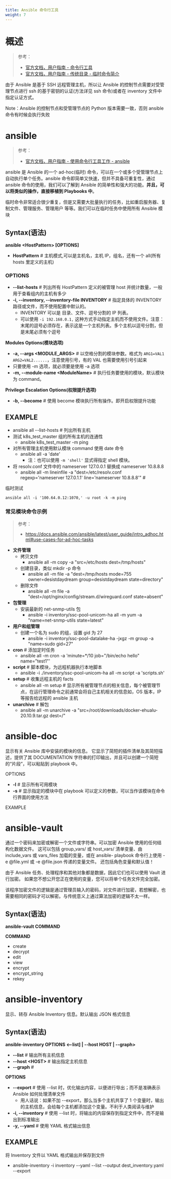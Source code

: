 ```yaml
---
title: Ansible 命令行工具
weight: 7
---
```


# 概述

> 参考：
>
> - [官方文档，用户指南 - 命令行工具](https://docs.ansible.com/ansible/latest/user_guide/command_line_tools.html#command-line-tools)
> - [官方文档，用户指南 - 传统目录 - 临时命令简介](https://docs.ansible.com/ansible/latest/user_guide/intro_adhoc.html)

由于 Ansible 是基于 SSH 远程管理主机，所以让 Ansible 的控制节点需要对受管理节点进行 ssh 的基于密钥的认证(方法详见 ssh 命令)或者在 inventory 文件中指定认证方式。

Note：Ansible 的控制节点和受管理节点的 Python 版本需要一致，否则 ansible 命令有时候会执行失败

# ansible

> 参考：
>
> - [官方文档，用户指南 - 使用命令行工具工作 - ansible](https://docs.ansible.com/ansible/latest/cli/ansible.html)

ansible 是 Ansible 的一个 ad-hoc(临时) 命令，可以在一个或多个受管理节点上自动执行单个任务。ansible 命令即简单又快速，但并不具备可重复性，通过 ansible 命令的使用，我们可以了解到 Ansible 的简单性和强大的功能。**并且，可以将类似的操作，直接移植到 Playbooks 中**。

临时命令非常适合很少重复，但是又需要大批量执行的任务，比如重启服务器、复制文件、管理服务、管理用户 等等。我们可以在临时任务中使用所有 Ansible 模块

## Syntax(语法)

**ansible \<HostPattern> \[OPTIONS]**

- **HostPattern** # 主机模式,可以是主机名，主机 IP，组名，还有一个 all(所有 hosts 里定义的主机)

### OPTIONS

- **--list-hosts** # 列出所有 HostPattern 定义的被管理 host 并统计数量，一般用于查看组内的主机有多少
- **-i, --inventory, --inventory-file INVENTORY** # 指定具体的 INVENTORY 路径或文件，而不使用配置中默认的。
  - INVENTORY 可以是 目录、文件、逗号分割的 IP 列表。
  - 可以使用 `-i 192.168.0.1,` 这种方式手动指定主机而不使用文件。注意：末尾的逗号必须存在，表示这是一个主机列表。多个主机以逗号分割，但是末尾必须有个逗号

**Modules Options(模块选项)**

- **-a, --args \<MODULE_ARGS>** # 以空格分割的模块参数。格式为 `ARG1=VAL1 ARG2=VAL2......`，注意使用引号，有的 VAL 也需要使用引号引起来
- 只要使用 -m 选项，就必须要是使用 -a 选项
- **-m, --module-name \<ModuleName>** # 执行任务要使用的模块，默认模块为 command。

**Privilege Escalation Options(权限提升选项)**

- **-b, --become** # 使用 become 模块执行所有操作。即开启权限提升功能

## EXAMPLE

- ansible all --list-hosts # 列出所有主机
- 测试 k8s_test_master 组的所有主机的连通性
  - ansible k8s_test_master -m ping
- 对所有管理主机使用默认模块 command 使用 date 命令
  - ansible all -a 'date'
    - 注：也可以使用 `-m 'shell'` 显式得指定 shell 模块。
- 将 resolv.conf 文件中的 nameserver 127.0.0.1 替换成 nameserver 10.8.8.8
  - ansible all -m lineinfile -a "dest=/etc/resolv.conf regexp='nameserver 127.0.1.1' line='nameserver 10.8.8.8'" #

临时测试

`ansible all -i '100.64.0.12:1070,' -u root -k -m ping`

### 常见模块命令示例

> 参考：
>
> - <https://docs.ansible.com/ansible/latest/user_guide/intro_adhoc.html#use-cases-for-ad-hoc-tasks>

- **文件管理**
  - 拷贝文件
    - ansible all -m copy -a "src=/etc/hosts dest=/tmp/hosts"
  - 创建目录，类似 mkdir -p 命令
    - ansible all -m file -a "dest=/tmp/hosts mode=755 owner=desistdaydream group=desistdaydream state=directory"
  - 删除文件
    - ansible all -m file -a "dest=/opt/nginx/config/stream.d/wireguard.conf state=absent"
- **包管理**
  - 安装最新的 net-snmp-utils 包
    - ansible -i inventory/ssc-pool-unicom-ha all -m yum -a "name=net-snmp-utils state=latest"
- **用户和组管理**
  - 创建一个名为 sudo 的组，设置 gid 为 27
    - ansible -i inventory/ssc-pool-datalake-ha -jxgz -m group -a "name=sudo gid=27"
- **cron** # 添加定时任务
  - ansible all -m cron -a 'minute=\*/10 job="/bin/echo hello" name="test1"'
- **script** # 脚本模块，为远程机器执行本地脚本
  - ansible -i ./inventory/ssc-pool-unicom-ha all -m script -a 'scripts.sh'
- **setup** # 收集远程主机的 facts
  - ansible all -m setup # 显示所有被管理节点的相关信息，每个被管理节点，在运行管理命令之前通常会将自己主机相关的信息如，OS 版本，IP 等报告给远程的 ansible 主机
- **unarchive** # 解包
  - ansible all -m unarchive -a "src=/root/downloads/docker-ehualu-20.10.9.tar.gz dest=/"

# ansible-doc

显示有关 Ansible 库中安装的模块的信息。 它显示了简短的插件清单及其简短描述，提供了其 DOCUMENTATION 字符串的打印输出，并且可以创建一个简短的“片段”，可以粘贴到 playbook 中。

OPTIONS

- **-l** # 显示所有可用模块
- **-s** # 显示指定的模块中在 playbook 可以定义的参数，可以当作该模块在命令行界面的使用方法

EXAMPLE

# ansible-vault

通过一个密码来加密或解密一个文件或字符串。可以加密 Ansible 使用的任何结构化数据文件。 这可以包括 group_vars/ 或 host_vars/ 清单变量、由 include_vars 或 vars_files 加载的变量，或在 ansible- playbook 命令行上使用 -e @file.yml 或 -e @file.json 传递的变量文件。 还包括角色变量和默认值！

由于 Ansible 任务、处理程序和其他对象都是数据，因此它们也可以使用 Vault 进行加密。 如果您不想公开您正在使用的变量，您可以将单个任务文件完全加密。

该程序加密文件的逻辑是通过管理员输入的密码，对文件进行加密，若想解密，也需要相同的密码才可以解密。与传统意义上通过算法加密的逻辑不太一样。

## Syntax(语法)

**ansible-vault COMMAND**

**COMMAND**

- create
- decrypt
- edit
- view
- encrypt
- encrypt_string
- rekey

# ansible-inventory

显示、转存 Ansible Inventory 信息。默认输出 JSON 格式信息

## Syntax(语法)

**ansible-inventory OPTIONS <--list] | --host HOST | --graph>**

- **--list** # 输出所有主机信息
- **--host \<HOST>** # 输出指定主机信息
- **--graph** #

**OPTIONS**

- **--export** # 使用 --list 时，优化输出内容，以便进行导出；而不是准确表示 Ansible 如何处理清单文件
  - 用人话说：如果不加 --export，那么当多个主机共享了 1 个变量时，输出的主机信息，会给每个主机都添加这个变量。不利于人类阅读与维护
- **-i, --inventory** # 使用 --list 时，将输出的内容保存到指定文件中，而不是输出到标准输出
- **-y, --yaml** # 使用 YAML 格式输出信息

## EXAMPLE

将 Inventory 文件以 YAML 格式输出并保存到文件

- ansible-inventory -i inventory --yaml --list --output dest_inventory.yaml --export
